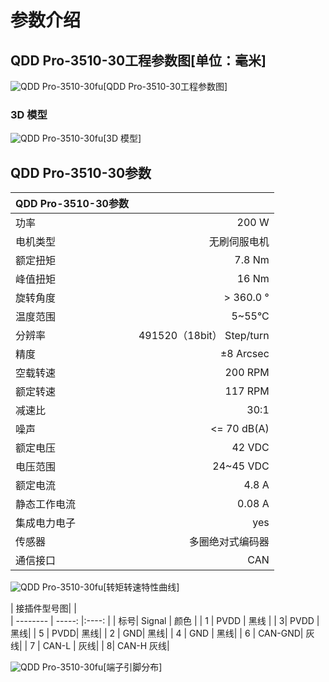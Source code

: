 # 参数介绍 
## QDD Pro-3510-30工程参数图[单位：毫米]
![QDD Pro-3510-30fu](   )[QDD Pro-3510-30工程参数图]
### 3D 模型
![QDD Pro-3510-30fu](   )[3D 模型]




## QDD Pro-3510-30参数

| QDD Pro-3510-30参数|   |     
| --------   | -----:  |
| 功率	|200 W| 
| 电机类型	|无刷伺服电机|
| 额定扭矩|	7.8 Nm|
| 峰值扭矩|	16 Nm|
| 旋转角度	|> 360.0 °|
| 温度范围	|5~55°C |
| 分辨率	|491520（18bit） Step/turn|
| 精度	|±8 Arcsec|
| 空载转速|	200 RPM|
| 额定转速|	117 RPM|
| 减速比	|30:1|
| 噪声	|<= 70 dB(A)|
| 额定电压	|42 VDC|
| 电压范围	|24~45 VDC|
| 额定电流|4.8 A|
| 静态工作电流	|0.08 A|
| 集成电力电子|	yes|
| 传感器|	多圈绝对式编码器|
| 通信接口	|CAN|



![QDD Pro-3510-30fu](   )[转矩转速特性曲线]





| 接插件型号图|   |     
| --------   | -----:  |:----: | 
| 标号| 	Signal	| 颜色	| 
| 1	| PVDD	| 黑线	| 
| 3| 	PVDD	| 黑线| 
| 5	| PVDD| 	黑线| 
| 2	| GND| 	黑线| 
| 4	| GND	| 黑线| 
| 6	| CAN-GND| 	灰线| 
| 7	| CAN-L	| 灰线| 
| 8| 	CAN-H	灰线| 




![QDD Pro-3510-30fu](   )[端子引脚分布]
